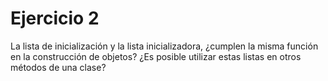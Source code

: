 # Ejercicio 2

La lista de inicialización y la lista inicializadora, ¿cumplen la misma función en la construcción de objetos? ¿Es posible utilizar estas listas en otros métodos de una clase?
